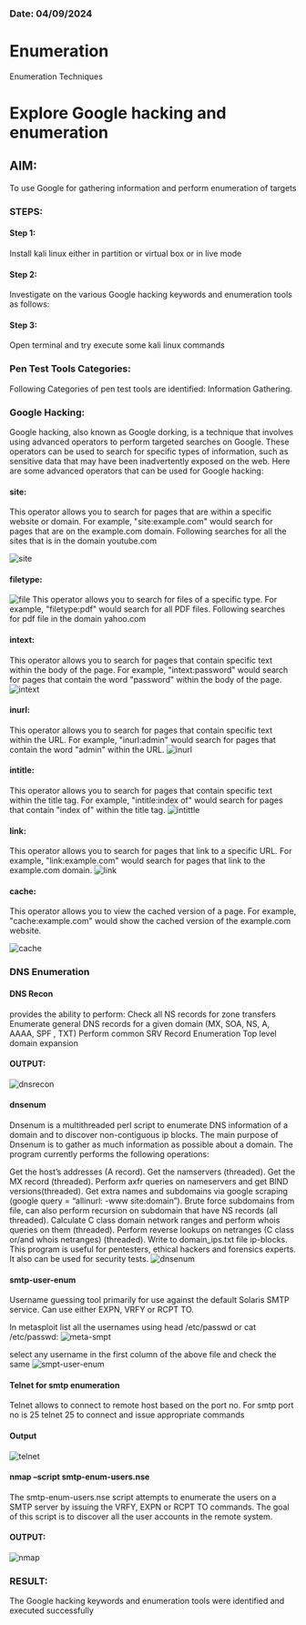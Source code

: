 ### Date: 04/09/2024
# Enumeration
Enumeration Techniques

# Explore Google hacking and enumeration 

## AIM:

To use Google for gathering information and perform enumeration of targets

### STEPS:

#### Step 1:

Install kali linux either in partition or virtual box or in live mode

#### Step 2:

Investigate on the various Google hacking keywords and enumeration tools as follows:


#### Step 3:
Open terminal and try execute some kali linux commands

### Pen Test Tools Categories:  

Following Categories of pen test tools are identified:
Information Gathering.

### Google Hacking:

Google hacking, also known as Google dorking, is a technique that involves using advanced operators to perform targeted searches on Google. These operators can be used to search for specific types of information, such as sensitive data that may have been inadvertently exposed on the web. Here are some advanced operators that can be used for Google hacking:

#### site:
This operator allows you to search for pages that are within a specific website or domain. For example, "site:example.com" would search for pages that are on the example.com domain.
Following searches for all the sites that is in the domain youtube.com




![site](https://github.com/Manoj162004/Enumeration/assets/120365042/3f662fef-1bfb-4ada-846b-58e2f02205e0)



#### filetype: 

![file](https://github.com/Manoj162004/Enumeration/assets/120365042/8766c43e-431e-4153-a40d-6029bc53a2a8)
This operator allows you to search for files of a specific type. For example, "filetype:pdf" would search for all PDF files.
Following searches for pdf file in the domain yahoo.com

#### intext:
This operator allows you to search for pages that contain specific text within the body of the page. For example, "intext:password" would search for pages that contain the word "password" within the body of the page.
![intext](https://github.com/Manoj162004/Enumeration/assets/120365042/47678407-b0b8-4964-8181-7c63fc06c5d8)


#### inurl:
This operator allows you to search for pages that contain specific text within the URL. For example, "inurl:admin" would search for pages that contain the word "admin" within the URL.
![inurl](https://github.com/Manoj162004/Enumeration/assets/120365042/489b09da-e059-4a7d-8b87-d38846e4a629)

#### intitle:
This operator allows you to search for pages that contain specific text within the title tag. For example, "intitle:index of" would search for pages that contain "index of" within the title tag.
![intittle](https://github.com/Manoj162004/Enumeration/assets/120365042/88596beb-c754-4557-bab8-4c235740e33f)



#### link:
This operator allows you to search for pages that link to a specific URL. For example, "link:example.com" would search for pages that link to the example.com domain.
![link](https://github.com/Manoj162004/Enumeration/assets/120365042/d5251387-8b0d-4d0a-afd8-907162120f12)
#### cache:
This operator allows you to view the cached version of a page. For example, "cache:example.com" would show the cached version of the example.com website.

![cache](https://github.com/Manoj162004/Enumeration/assets/120365042/738671f4-299e-418d-9cbb-506f5dd9b3fd)

 
### DNS Enumeration


#### DNS Recon
provides the ability to perform:
Check all NS records for zone transfers
Enumerate general DNS records for a given domain (MX, SOA, NS, A, AAAA, SPF , TXT)
Perform common SRV Record Enumeration
Top level domain expansion
#### OUTPUT:
![dnsrecon](https://github.com/Manoj162004/Enumeration/assets/120365042/1a3cc453-2a54-4d24-bc01-a4e3b4e8cc36)

#### dnsenum
Dnsenum is a multithreaded perl script to enumerate DNS information of a domain and to discover non-contiguous ip blocks. The main purpose of Dnsenum is to gather as much information as possible about a domain. The program currently performs the following operations:

Get the host’s addresses (A record).
Get the namservers (threaded).
Get the MX record (threaded).
Perform axfr queries on nameservers and get BIND versions(threaded).
Get extra names and subdomains via google scraping (google query = “allinurl: -www site:domain”).
Brute force subdomains from file, can also perform recursion on subdomain that have NS records (all threaded).
Calculate C class domain network ranges and perform whois queries on them (threaded).
Perform reverse lookups on netranges (C class or/and whois netranges) (threaded).
Write to domain_ips.txt file ip-blocks.
This program is useful for pentesters, ethical hackers and forensics experts. It also can be used for security tests.
![dnsenum](https://github.com/Manoj162004/Enumeration/assets/120365042/a9219e21-cd20-4821-9bb7-7daf81066222)


#### smtp-user-enum
Username guessing tool primarily for use against the default Solaris SMTP service. Can use either EXPN, VRFY or RCPT TO.


In metasploit list all the usernames using head /etc/passwd or cat /etc/passwd:
![meta-smpt](https://github.com/Manoj162004/Enumeration/assets/120365042/e7b5be29-844a-45b3-8459-f5bb01d4b2a4)

select any username in the first column of the above file and check the same
![smpt-user-enum](https://github.com/Manoj162004/Enumeration/assets/120365042/fa58d74f-1f73-4a59-90ef-4b9233bb0872)


#### Telnet for smtp enumeration
Telnet allows to connect to remote host based on the port no. For smtp port no is 25
telnet <host address> 25 to connect
and issue appropriate commands
  
#### Output
  
![telnet](https://github.com/Manoj162004/Enumeration/assets/120365042/cb422b5a-acac-4e09-9b89-76fdc3ba0242)  

#### nmap –script smtp-enum-users.nse <hostname>

The smtp-enum-users.nse script attempts to enumerate the users on a SMTP server by issuing the VRFY, EXPN or RCPT TO commands. The goal of this script is to discover all the user accounts in the remote system.


#### OUTPUT:
 
![nmap](https://github.com/Manoj162004/Enumeration/assets/120365042/33a55602-856f-419a-b835-bf08376c2138)
 

### RESULT:
The Google hacking keywords and enumeration tools were identified and executed successfully
